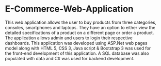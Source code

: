 # E-Commerce-Web-Application
This web application allows the user to buy products from three categories, consoles, smartphones and laptops. They have an option to either view the detailed specifications of a product on a different page or order a product. The application allows admin and users to login their respective dashboards. This application was developed using ASP.Net web pages model along with HTML 5, CSS 3, Java script &amp; Bootstrap 3 was used for the front-end development of this application. A SQL database was also populated with data and C# was used for backend development.
